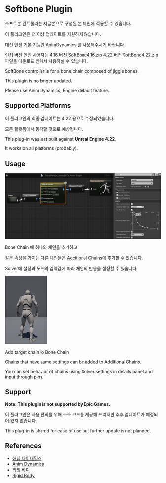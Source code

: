 # Softbone Plugin

소프트본 컨트롤러는 지글본으로 구성된 본 체인에 적용할 수 있습니다. 

이 플러그인은 더 이상 업데이트를 지원하지 않습니다. 

대신 엔진 기본 기능인 AnimDynamics 를 사용해주시기 바랍니다. 

런처 버전 엔진 사용자는 [4.16 버전 SoftBone4.16.zip](https://github.com/EGKSupport/SoftbonePlugin/raw/4.16/SoftBone4.16.zip) 
[4.22 버전 SoftBone4.22.zip](https://github.com/EGKSupport/SoftbonePlugin/raw/4.22/SoftBone4.22.zip)파일을 다운로드 받아서 사용하실 수 있습니다.

SoftBone controller is for a bone chain composed of jiggle bones. 

This plugin is no longer updated. 

Please use Anim Dynamics, Engine default feature.


## Supported Platforms

이 플러그인의 최종 업데이트는 4.22 용으로 수정되었습니다.

모든 플랫폼에서 동작할 것으로 예상됩니다.

This plug-in was last built against **Unreal Engine 4.22**. 

It works on all platforms (probably).

## Usage

![Screenshot](Docs/SBController.png)

Bone Chain 에 하나의 체인을 추가하고

같은 속성을 가지는 다른 체인들은 Accitional Chains에 추가할 수 있습니다.

Solver에 설정과 노드의 입력값에 따라 체인의 반응을 설정할 수 있습니다.

![Screenshot](Docs/SBSample.gif)

Add target chain to Bone Chain

Chains that have same settings can be added to Additional Chains.

You can set behavior of chains using Solver settings in details panel and input through pins.

## Support

**Note: This plugin is not supported by Epic Games.**

이 플러그인은 사용 편의를 위해 소스 코드를 제공해 드리지만
추후 업데이트가 예정되어 있지 않습니다.

This plug-in is shared for ease of use
but further update is not planned.

## References

* [애님 다이내믹스](https://docs.unrealengine.com/ko/Engine/Animation/NodeReference/SkeletalControls/AnimDynamics/index.html)
* [Anim Dynamics](https://docs.unrealengine.com/en-US/Engine/Animation/NodeReference/SkeletalControls/AnimDynamics/index.html)
* [리짓 바디](https://docs.unrealengine.com/ko/Engine/Animation/NodeReference/SkeletalControls/RigidBody/index.html)
* [Rigid Body](https://docs.unrealengine.com/en-US/Engine/Animation/NodeReference/SkeletalControls/RigidBody/index.html)

